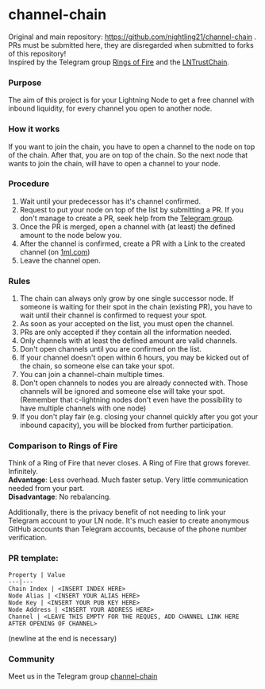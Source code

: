 # channel-chain
Original and main repository: https://github.com/nightling21/channel-chain . PRs must be submitted here, they are disregarded when submitted to forks of this repository!  
Inspired by the Telegram group [Rings of Fire](https://t.me/joinchat/Uao0Z_hBequXkeB0) and the [LNTrustChain](https://www.takethetorch.online/).

### Purpose
The aim of this project is for your Lightning Node to get a free channel with inbound liquidity, for every channel you open to another node.

### How it works
If you want to join the chain, you have to open a channel to the node on top of the chain. After that, you are on top of the chain. So the next node that wants to join the chain, will have to open a channel to your node.

### Procedure
1) Wait until your predecessor has it's channel confirmed.
2) Request to put your node on top of the list by submitting a PR. If you don't manage to create a PR, seek help from the [Telegram group](https://t.me/channel_chain).
3) Once the PR is merged, open a channel with (at least) the defined amount to the node below you.
4) After the channel is confirmed, create a PR with a Link to the created channel (on [1ml.com](https://1ml.com))
5) Leave the channel open.

### Rules
1) The chain can always only grow by one single successor node. If someone is waiting for their spot in the chain (existing PR), you have to wait until their channel is confirmed to request your spot.
2) As soon as your accepted on the list, you must open the channel.
3) PRs are only accepted if they contain all the information needed.
4) Only channels with at least the defined amount are valid channels.
5) Don't open channels until you are confirmed on the list.
6) If your channel doesn't open within 6 hours, you may be kicked out of the chain, so someone else can take your spot.
7) You can join a channel-chain multiple times.
8) Don't open channels to nodes you are already connected with. Those channels will be ignored and someone else will take your spot. (Remember that c-lightning nodes don't even have the possibility to have multiple channels with one node)
9) If you don't play fair (e.g. closing your channel quickly after you got your inbound capacity), you will be blocked from further participation.

### Comparison to Rings of Fire
Think of a Ring of Fire that never closes. A Ring of Fire that grows forever. Infinitely.  
**Advantage**: Less overhead. Much faster setup. Very little communication needed from your part.  
**Disadvantage**: No rebalancing.

Additionally, there is the privacy benefit of not needing to link your Telegram account to your LN node. It's much easier to create anonymous GitHub accounts than Telegram accounts, because of the phone number verification.

### PR template:
```
Property | Value
---|---
Chain Index | <INSERT INDEX HERE>
Node Alias | <INSERT YOUR ALIAS HERE>
Node Key | <INSERT YOUR PUB KEY HERE>
Node Address | <INSERT YOUR ADDRESS HERE>
Channel | <LEAVE THIS EMPTY FOR THE REQUES, ADD CHANNEL LINK HERE AFTER OPENING OF CHANNEL>

```
(newline at the end is necessary)

### Community
Meet us in the Telegram group [channel-chain](https://t.me/channel_chain)
